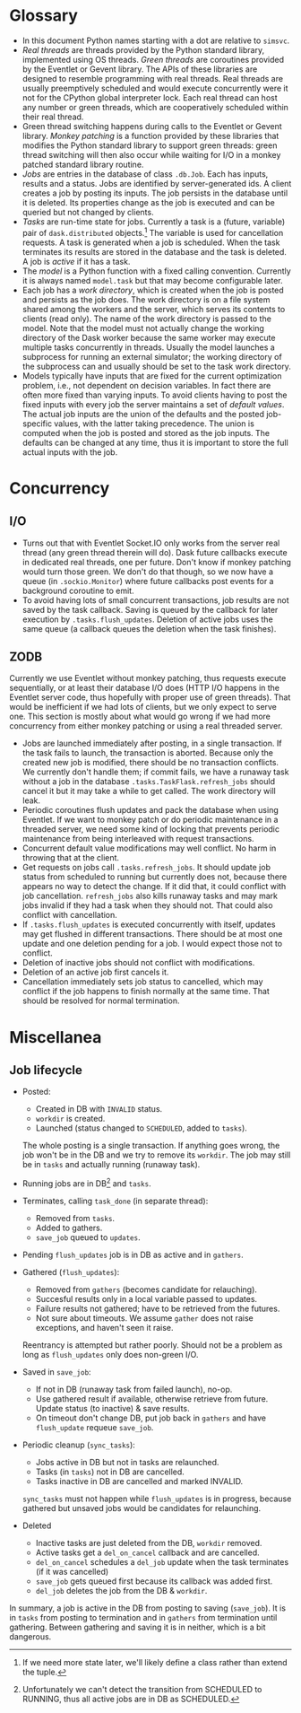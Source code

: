 # Glossary

- In this document Python names starting with a dot are
  relative to `simsvc`.
- *Real threads* are threads provided by the Python standard library,
  implemented using OS threads.  *Green threads* are coroutines
  provided by the Eventlet or Gevent library.  The APIs of these
  libraries are designed to resemble programming with real threads.
  Real threads are usually preemptively scheduled and would execute
  concurrently were it not for the CPython global interpreter lock.
  Each real thread can host any number or green threads, which are
  cooperatively scheduled within their real thread.
- Green thread switching happens during calls to the Eventlet or
  Gevent library.  *Monkey patching* is a function provided by
  these libraries that modifies the Python standard library to
  support green threads: green thread switching will then also occur
  while waiting for I/O in a monkey patched standard library routine.
- *Jobs* are entries in the database of class `.db.Job`.  Each has
  inputs, results and a status.  Jobs are identified by
  server-generated ids.  A client creates a job by posting its
  inputs.  The job persists in the database until it is deleted.  Its
  properties change as the job is executed and can be queried but
  not changed by clients.
- *Tasks* are run-time state for jobs.  Currently a task is a (future,
  variable) pair of `dask.distributed` objects.[^taskextend] The
  variable is used for cancellation requests.  A task is generated
  when a job is scheduled.  When the task terminates its results are
  stored in the database and the task is deleted.  A job is *active* if
  it has a task.
- The *model* is a Python function with a fixed calling convention.
  Currently it is always named `model.task` but that may become
  configurable later.
- Each job has a *work directory*, which is created when the job is
  posted and persists as the job does.  The work directory is on a
  file system shared among the workers and the server, which serves
  its contents to clients (read only).  The name of the work directory
  is passed to the model.  Note that the model must not actually
  change the working directory of the Dask worker because the same
  worker may execute multiple tasks concurrently in threads.  Usually
  the model launches a subprocess for running an external simulator;
  the working directory of the subprocess can and usually should be
  set to the task work directory.
- Models typically have inputs that are fixed for the current
  optimization problem, i.e., not dependent on decision variables.  In
  fact there are often more fixed than varying inputs.  To avoid
  clients having to post the fixed inputs with every job the server
  maintains a set of *default values*.  The actual job inputs are the
  union of the defaults and the posted job-specific values, with the
  latter taking precedence.  The union is computed when the job is
  posted and stored as the job inputs.  The defaults can be changed at
  any time, thus it is important to store the full actual inputs with
  the job.

[^taskextend]: If we need more state later, we'll likely define a
    class rather than extend the tuple.

# Concurrency

## I/O

- Turns out that with Eventlet Socket.IO only works from the server
  real thread (any green thread therein will do).  Dask future
  callbacks execute in dedicated real threads, one per future.  Don't
  know if monkey patching would turn those green.  We don't do that
  though, so we now have a queue (in `.sockio.Monitor`) where future
  callbacks post events for a background coroutine to emit.
- To avoid having lots of small concurrent transactions, job results
  are not saved by the task callback.  Saving is queued by the
  callback for later execution by `.tasks.flush_updates`.  Deletion
  of active jobs uses the same queue (a callback queues the deletion
  when the task finishes).

## ZODB

Currently we use Eventlet without monkey patching, thus requests
execute sequentially, or at least their database I/O does (HTTP I/O
happens in the Eventlet server code, thus hopefully with proper use of
green threads).  That would be inefficient if we had lots of clients,
but we only expect to serve one.  This section is mostly about what
would go wrong if we had more concurrency from either monkey patching
or using a real threaded server.

- Jobs are launched immediately after posting, in a single
  transaction.  If the task fails to launch, the transaction is
  aborted.  Because only the created new job is modified, there should
  be no transaction conflicts.  We currently don't handle them; if
  commit fails, we have a runaway task without a job in the database
  `.tasks.TaskFlask.refresh_jobs` should cancel it but it may take a
  while to get called.  The work directory will leak.
- Periodic coroutines flush updates and pack the database when using
  Eventlet.  If we want to monkey patch or do periodic maintenance in
  a threaded server, we need some kind of locking that prevents 
  periodic maintenance from being interleaved with request transactions.
- Concurrent default value modifications may well conflict.  No harm
  in throwing that at the client.
- Get requests on jobs call `.tasks.refresh_jobs`.  It should update
  job status from scheduled to running but currently does not, because
  there appears no way to detect the change.  If it did that, it could
  conflict with job cancellation.  `refresh_jobs` also kills runaway tasks
  and may mark jobs invalid if they had a task when they should not.
  That could also conflict with cancellation.
- If `.tasks.flush_updates` is executed concurrently with itself,
  updates may get flushed in different transactions.  There should be
  at most one update and one deletion pending for a job.  I would
  expect those not to conflict.
- Deletion of inactive jobs should not conflict with modifications.
- Deletion of an active job first cancels it.
- Cancellation immediately sets job status to cancelled, which
  may conflict if the job happens to finish normally at the same time.
  That should be resolved for normal termination.

# Miscellanea

## Job lifecycle

* Posted:
    - Created in DB with `INVALID` status.
    - `workdir` is created.
    - Launched (status changed to `SCHEDULED`, added to `tasks`).

    The whole posting is a single transaction.  If anything goes
    wrong, the job won't be in the DB and we try to remove its
    `workdir`.  The job may still be in `tasks` and actually running
    (runaway task).
* Running jobs are in DB[^running] and `tasks`.
* Terminates, calling `task_done` (in separate thread):
    - Removed from `tasks`.
    - Added to gathers.
    - `save_job` queued to `updates`.
* Pending `flush_updates` job is in DB as active and in `gathers`.
* Gathered (`flush_updates`):
    - Removed from `gathers` (becomes candidate for relauching).
    - Succesful results only in a local variable passed to updates.
    - Failure results not gathered; have to be retrieved from the
      futures.
    - Not sure about timeouts.  We assume `gather` does not raise
      exceptions, and haven't seen it raise.

    Reentrancy is attempted but rather poorly.  Should not be
    a problem as long as `flush_updates` only does non-green I/O.
* Saved in `save_job`:
    - If not in DB (runaway task from failed launch), no-op.
    - Use gathered result if available, otherwise retrieve from
      future.  Update status (to inactive) & save results.
    - On timeout don't change DB, put job back in `gathers` and
      have `flush_update` requeue `save_job`.
* Periodic cleanup (`sync_tasks`):
    - Jobs active in DB but not in tasks are relaunched.
    - Tasks (in `tasks`) not in DB are cancelled.
    - Tasks inactive in DB are cancelled and marked INVALID.

    `sync_tasks` must not happen while `flush_updates` is in progress,
    because gathered but unsaved jobs would be candidates for
    relaunching.
* Deleted
    - Inactive tasks are just deleted from the DB, `workdir` removed.
    - Active tasks get a `del_on_cancel` callback and are cancelled.
    - `del_on_cancel` schedules a `del_job` update when the task
      terminates (if it was cancelled)
    - `save_job` gets queued first because its callback was added first.
    - `del_job` deletes the job from the DB & `workdir`.

In summary, a job is active in the DB from posting to saving
(`save_job`).  It is in `tasks` from posting to termination and in
`gathers` from termination until gathering.  Between gathering and
saving it is in neither, which is a bit dangerous.

[^running]: Unfortunately we can't detect the transition from
    SCHEDULED to RUNNING, thus all active jobs are in DB as SCHEDULED.
